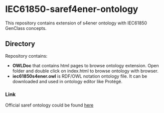 # IEC61850-saref4ener-ontology

This repository contains extension of s4ener ontology with IEC61850 GenClass concepts.

## Directory
Repository contains:
- **OWLDoc** that contains html pages to browse ontology extension. Open folder and double click on index.html to browse ontology with browser.
- **iec61850s4ener.owl** is RDF/OWL notation ontology file. It can be downloaded and used in ontology editor like Protégé.

### Link
Official saref ontology could be found [here](https://saref.etsi.org/core/v3.1.1/)

